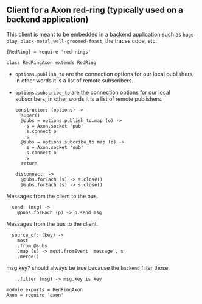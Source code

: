 Client for a Axon red-ring (typically used on a backend application)
---------------------------

This client is meant to be embedded in a backend application such as `huge-play`, `black-metal`, `well-groomed-feast`, the traces code, etc.

    {RedRing} = require 'red-rings'

    class RedRingAxon extends RedRing

- `options.publish_to` are the connection options for our local publishers; in other words it is a list of remote subscribers.
- `options.subscribe_to` are the connection options for our local subscribers; in other words it is a list of remote publishers.

      constructor: (options) ->
        super()
        @pubs = options.publish_to.map (o) ->
          s = Axon.socket 'pub'
          s.connect o
          s
        @subs = options.subcribe_to.map (o) ->
          s = Axon.socket 'sub'
          s.connect o
          s
        return

      disconnect: ->
        @pubs.forEach (s) -> s.close()
        @subs.forEach (s) -> s.close()

Messages from the client to the bus.

      send: (msg) ->
        @pubs.forEach (p) -> p.send msg

Messages from the bus to the client.

      source_of: (key) ->
        most
        .from @subs
        .map (s) -> most.fromEvent 'message', s
        .merge()

msg.key? should always be true because the `backend` filter those

        .filter (msg) -> msg.key is key

    module.exports = RedRingAxon
    Axon = require 'axon'
